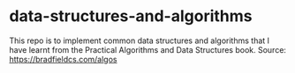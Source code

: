 # data-structures-and-algorithms
This repo is to implement common data structures and algorithms that I have learnt from the Practical Algorithms and Data Structures book.
Source: https://bradfieldcs.com/algos
